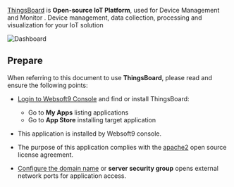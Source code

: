 [ThingsBoard](https://thingsboard.io/) is **Open-source IoT Platform**, used for Device Management and Monitor . Device management, data collection, processing and visualization for your IoT solution


![Dashboard](https://libs.websoft9.com/Websoft9/DocsPicture/zh/thingsboard/thingsboard-gui-websoft9.png)


## Prepare

When referring to this document to use **ThingsBoard**, please read and ensure the following points:

- [Login to Websoft9 Console](./login-console) and find or install ThingsBoard:
  - Go to **My Apps** listing applications 
  - Go to **App Store** installing target application

- This application is installed by Websoft9 console.


- The purpose of this application complies with the [apache2](https://opensource.org/licenses/Apache-2.0) open source license agreement.


- [Configure the domain name](./domain-set) or **server security group** opens external network ports for application access.